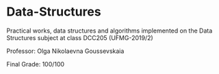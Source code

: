 # Data-Structures
Practical works, data structures and algorithms implemented on the Data Structures subject at class DCC205 (UFMG-2019/2)

Professor: Olga Nikolaevna Goussevskaia

Final Grade: 100/100
